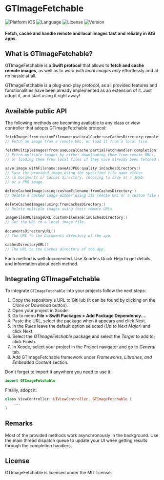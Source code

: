# GTImageFetchable

![Platform iOS](https://img.shields.io/badge/Platform-iOS-informational)
![Language](https://img.shields.io/badge/Language-Swift-orange)
![License](https://img.shields.io/github/license/gabrieltheodoropoulos/GTRest.svg)
![Version](https://img.shields.io/badge/Version-1.0.0-blue)

#### Fetch, cache and handle remote and local images fast and reliably in iOS apps.

## What is GTImageFetchable?

GTImageFetchable is a **Swift protocol** that allows to **fetch and cache remote images**, as well as to *work with local images only* effortlessly and at no hassle at all.

GTImageFetchable is a plug-and-play protocol, as all provided features and functionalities have been already implemented as an extension of it. Just adopt it, and start using it right away!

## Available public API

The following methods are becoming available to any class or view controller that adopts GTImageFetchable protocol:

```swift
fetchImage(from:customFilename:useLocalCache:useCachesDirectory:completion:)
// Fetch an image from a remote URL, or load it from a local file.

fetchMultipleImages(from:useLocalCache:partialFetchHandler:completion:)
// Fetch multiple images by either downloading them from remote URLs,
// or loading them from local files if they have already been fetched and saved.
 
save(image:withFilename:saveAsJPEG:quality:inCachesDirectory:)
// Save the provided image using the specified file name either
// in Documents or Caches directory, choosing to save as a JPEG
// or a PNG image.

deleteCachedImage(using:customFilename:fromCachesDirectory:)
// Delete a cached image either using its remote URL or a custom file name.

deleteCachedImages(using:fromCachesDirectory:)
// Delete multiple images using their remote URLs.

imageFileURL(imageURL:customFilename:inCachesDirectory:)
// Get the URL to a local image file.
 
documentsDirectoryURL()
// The URL to the Documents directory of the app.

cachesDirectoryURL()
// The URL to the Caches directory of the app.
```

Each method is well documented. Use Xcode's Quick Help to get details and information about each method.

## Integrating GTImageFetchable

To integrate `GTImageFetchable` into your projects follow the next steps:

1. Copy the repository's URL to GitHub (it can be found by clicking on the *Clone or Download* button).
2. Open your project in Xcode.
3. Go to menu **File > Swift Packages > Add Package Dependency...**.
4. Paste the URL, select the package when it appears and click Next.
5. In the *Rules* leave the default option selected (*Up to Next Major*) and click Next.
6. Select the *GTImageFetchable* package and select the *Target* to add to; click Finish.
7. In Xcode, select your project in the Project navigator and go to *General* tab.
8. Add GTImageFetchable framework under *Frameworks, Libraries, and Embedded Content* section.

Don't forget to import it anywhere you need to use it:

```swift
import GTImageFetchable
```

Finally, adopt it:

```swift
class ViewController: UIViewController, GTImageFetchable {
    ...
}
```

## Remarks

Most of the provided methods work asynchronously in the background. Use the main thread dispatch queue to update your UI when getting results through the completion handlers.

## License

GTImageFetchable is licensed under the MIT license.
